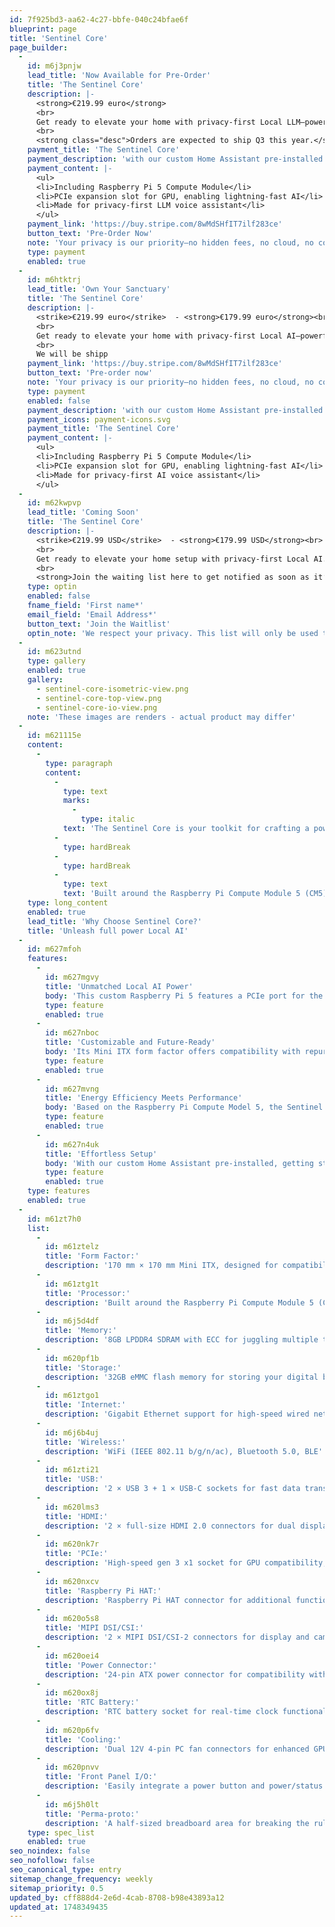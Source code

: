 ```yaml
---
id: 7f925bd3-aa62-4c27-bbfe-040c24bfae6f
blueprint: page
title: 'Sentinel Core'
page_builder:
  -
    id: m6j3pnjw
    lead_title: 'Now Available for Pre-Order'
    title: 'The Sentinel Core'
    description: |-
      <strong>€219.99 euro</strong>
      <br>
      Get ready to elevate your home with privacy-first Local LLM—powerful, private, and built for creators. The first batch is <span>limited</span>, and once they’re gone, we’re moving back to a waitlist—don’t miss out!<br>
      <br>
      <strong class="desc">Orders are expected to ship Q3 this year.</strong>
    payment_title: 'The Sentinel Core'
    payment_description: 'with our custom Home Assistant pre-installed'
    payment_content: |-
      <ul>
      <li>Including Raspberry Pi 5 Compute Module</li>
      <li>PCIe expansion slot for GPU, enabling lightning-fast AI</li>
      <li>Made for privacy-first LLM voice assistant</li>
      </ul>
    payment_link: 'https://buy.stripe.com/8wMdSHfIT7ilf283ce'
    button_text: 'Pre-Order Now'
    note: 'Your privacy is our priority—no hidden fees, no cloud, no compromises.<br>Shipping calculated at checkout. International shipping available.'
    type: payment
    enabled: true
  -
    id: m6htktrj
    lead_title: 'Own Your Sanctuary'
    title: 'The Sentinel Core'
    description: |-
      <strike>€219.99 euro</strike>  - <strong>€179.99 euro</strong><br>
      <br>
      Get ready to elevate your home with privacy-first Local AI—powerful, private, and built for creators. The first batch is <span>limited</span>, and once they’re gone, we’re moving back to a waitlist—don’t miss out!<br>
      <br>
      We will be shipp
    payment_link: 'https://buy.stripe.com/8wMdSHfIT7ilf283ce'
    button_text: 'Pre-order now'
    note: 'Your privacy is our priority—no hidden fees, no cloud, no compromises.<br>Shipping calculated at checkout. International shipping available.'
    type: payment
    enabled: false
    payment_description: 'with our custom Home Assistant pre-installed'
    payment_icons: payment-icons.svg
    payment_title: 'The Sentinel Core'
    payment_content: |-
      <ul>
      <li>Including Raspberry Pi 5 Compute Module</li>
      <li>PCIe expansion slot for GPU, enabling lightning-fast AI</li>
      <li>Made for privacy-first AI voice assistant</li>
      </ul>
  -
    id: m62kwpvp
    lead_title: 'Coming Soon'
    title: 'The Sentinel Core'
    description: |-
      <strike>€219.99 USD</strike>  - <strong>€179.99 USD</strong><br>
      <br>
      Get ready to elevate your home setup with privacy-first Local AI. The Sentinel Core is <span>almost here</span>, and our first batch will be <span>limited.</span> Once the first batch sells out, we’ll move back to waitlist mode—don’t miss out!<br>
      <br>
      <strong>Join the waiting list here to get notified as soon as it’s available.</strong>
    type: optin
    enabled: false
    fname_field: 'First name*'
    email_field: 'Email Address*'
    button_text: 'Join the Waitlist'
    optin_note: 'We respect your privacy. This list will only be used to notify you when the Sentinel Core becomes available—no spam, no exceptions.'
  -
    id: m623utnd
    type: gallery
    enabled: true
    gallery:
      - sentinel-core-isometric-view.png
      - sentinel-core-top-view.png
      - sentinel-core-io-view.png
    note: 'These images are renders - actual product may differ'
  -
    id: m621115e
    content:
      -
        type: paragraph
        content:
          -
            type: text
            marks:
              -
                type: italic
            text: 'The Sentinel Core is your toolkit for crafting a powerful, private, and fully autonomous home. Designed with creators in mind, it gives you the freedom to innovate, reclaim control, and safeguard your sanctuary.'
          -
            type: hardBreak
          -
            type: hardBreak
          -
            type: text
            text: 'Built around the Raspberry Pi Compute Module 5 (CM5) and equipped with a PCIe slot for GPU compatibility, it provides the horsepower for lightning-fast large language models (LLMs) computation. All while maintaining the energy efficiency and sleek form factor you expect.'
    type: long_content
    enabled: true
    lead_title: 'Why Choose Sentinel Core?'
    title: 'Unleash full power Local AI'
  -
    id: m627mfoh
    features:
      -
        id: m627mgvy
        title: 'Unmatched Local AI Power'
        body: 'This custom Raspberry Pi 5 features a PCIe port for the GPU of your choice, unlocking full-power large language model (LLM) computation. Experience lightning-fast, privacy-first, local AI voice assistance, with unmatched power.'
        type: feature
        enabled: true
      -
        id: m627nboc
        title: 'Customizable and Future-Ready'
        body: 'Its Mini ITX form factor offers compatibility with repurposed PC components, giving you the freedom to customize and upgrade as needed—while maintaining a premium, compact build.'
        type: feature
        enabled: true
      -
        id: m627mvng
        title: 'Energy Efficiency Meets Performance'
        body: 'Based on the Raspberry Pi Compute Model 5, the Sentinel Core delivers exceptional energy efficiency without sacrificing capability.'
        type: feature
        enabled: true
      -
        id: m627n4uk
        title: 'Effortless Setup'
        body: 'With our custom Home Assistant pre-installed, getting started is seamless—for beginners and experienced DIY enthusiasts.'
        type: feature
        enabled: true
    type: features
    enabled: true
  -
    id: m61zt7h0
    list:
      -
        id: m61ztelz
        title: 'Form Factor:'
        description: '170 mm × 170 mm Mini ITX, designed for compatibility with PC cases and components.'
      -
        id: m61ztg1t
        title: 'Processor:'
        description: 'Built around the Raspberry Pi Compute Module 5 (CM5), combining peak efficiency with a rock-solid ecosystem.'
      -
        id: m6j5d4df
        title: 'Memory:'
        description: '8GB LPDDR4 SDRAM with ECC for juggling multiple tasks without dropping the ball.'
      -
        id: m620pf1b
        title: 'Storage:'
        description: '32GB eMMC flash memory for storing your digital brains.'
      -
        id: m61ztgo1
        title: 'Internet:'
        description: 'Gigabit Ethernet support for high-speed wired networking.'
      -
        id: m6j6b4uj
        title: 'Wireless:'
        description: 'WiFi (IEEE 802.11 b/g/n/ac), Bluetooth 5.0, BLE'
      -
        id: m61zti21
        title: 'USB:'
        description: '2 × USB 3 + 1 × USB-C sockets for fast data transfer and device connectivity.'
      -
        id: m620lms3
        title: 'HDMI:'
        description: '2 × full-size HDMI 2.0 connectors for dual display support.'
      -
        id: m620nk7r
        title: 'PCIe:'
        description: 'High-speed gen 3 x1 socket for GPU compatibility, unlocking advanced local AI capabilities.'
      -
        id: m620nxcv
        title: 'Raspberry Pi HAT:'
        description: 'Raspberry Pi HAT connector for additional functionality.'
      -
        id: m620o5s8
        title: 'MIPI DSI/CSI:'
        description: '2 × MIPI DSI/CSI-2 connectors for display and camera integration.'
      -
        id: m620oei4
        title: 'Power Connector:'
        description: '24-pin ATX power connector for compatibility with standard PC power supplies.'
      -
        id: m620ox8j
        title: 'RTC Battery:'
        description: 'RTC battery socket for real-time clock functionality.'
      -
        id: m620p6fv
        title: 'Cooling:'
        description: 'Dual 12V 4-pin PC fan connectors for enhanced GPU cooling performance.'
      -
        id: m620pnvv
        title: 'Front Panel I/O:'
        description: 'Easily integrate a power button and power/status LEDs for streamlined user operation.'
      -
        id: m6j5h0lt
        title: 'Perma-proto:'
        description: 'A half-sized breadboard area for breaking the rules and building the impossible.'
    type: spec_list
    enabled: true
seo_noindex: false
seo_nofollow: false
seo_canonical_type: entry
sitemap_change_frequency: weekly
sitemap_priority: 0.5
updated_by: cff888d4-2e6d-4cab-8708-b98e43893a12
updated_at: 1748349435
---
```

